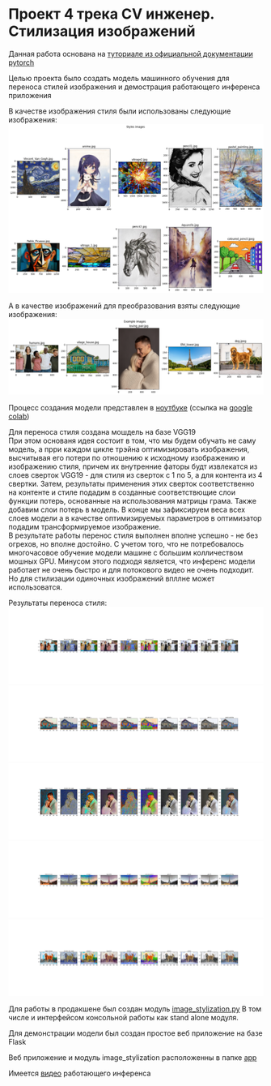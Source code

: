 # Проект 4 трека CV инженер. Стилизация изображений

Данная работа основана на [туториале из официальной документации pytorch](https://pytorch.org/tutorials/advanced/neural_style_tutorial.html)

Целью проекта было создать модель машинного обучения для переноса стилей изображения и демострация работающего инференса приложения

В качестве изображения стиля были использованы следующие изображения:  
![](https://github.com/bvgtomsk/CV_Image_Stylization/blob/master/Image_stylization/Results/styles_images_for_github.png)

А в качестве изображений для преобразования взяты следующие изображения:
![](https://github.com/bvgtomsk/CV_Image_Stylization/blob/master/Image_stylization/Results/examples_images_for_github.png)

Процесс создания модели представлен в [ноутбуке](https://github.com/bvgtomsk/CV_Image_Stylization/blob/master/CV_project_4_image_stylization.ipynb) (ссылка на [google colab](https://colab.research.google.com/drive/19Zj3Dp0uuuV6gllYT79yAMiAeJyPg-Uh?usp=sharing))

Для переноса стиля создана мошдель на базе VGG19  
При этом основаня идея состоит в том, что мы будем обучать не саму модель, а прри каждом цикле трэйна оптимизировать изображения, высчитывая его потери по отношению к исходному изображению и изображению стиля, причем их внутренние фаторы будт извлекатся из слоев сверток VGG19 - для стиля из сверток с 1 по 5, а для контента из 4 свертки. Затем, результаты применения этих сверток соответственно на контенте и стиле подадим в созданные соответствющие слои функции потерь, основанные на использования матрицы грама. Также добавим слои потерь в модель. В конце мы зафиксируем веса всех слоев модели а в качестве оптимизируемых параметров в оптимизатор подадим трансформируемое изображение.  
В результате работы перенос стиля выполнен вполне успешно - не без огрехов, но вполне достойно. С учетом того, что не потребовалось многочасовое обучение модели машине с большим колличеством мошных GPU.
Минусом этого подходя является, что инференс модели работает не очень быстро и для потокового видео не очень подходит. Но для стилизации одиночных изображений впллне может использоватся.

Результаты переноса стиля:
![...](https://github.com/bvgtomsk/CV_Image_Stylization/blob/master/Image_stylization/Results/Example_0.png)
![...](https://github.com/bvgtomsk/CV_Image_Stylization/blob/master/Image_stylization/Results/Example_1.png)
![...](https://github.com/bvgtomsk/CV_Image_Stylization/blob/master/Image_stylization/Results/Example_2.png)
![...](https://github.com/bvgtomsk/CV_Image_Stylization/blob/master/Image_stylization/Results/Example_3.png)
![...](https://github.com/bvgtomsk/CV_Image_Stylization/blob/master/Image_stylization/Results/Example_4.png)

Для работы в продакшене был создан модуль [image_stylization.py](https://github.com/bvgtomsk/CV_Image_Stylization/blob/master/app/image_stylization.py)
В том числе и интерфейсом консольной работы как stand alone модуля.

Для демонстрации модели был создан простое веб приложение на базе Flask

Веб приложение и модуль image_stylization расположенны в папке [app](https://github.com/bvgtomsk/CV_Image_Stylization/tree/master/app)

Имеется [видео](https://drive.google.com/file/d/1inNHMxP0cnPRil-h7rKS5o_5pcN8IKAz/view?usp=sharing) работающего инференса
